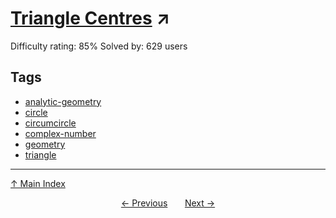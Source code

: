 # [Triangle Centres](https://projecteuler.net/problem=264) ↗️

Difficulty rating: 85%
Solved by: 629 users
## Tags

- [analytic-geometry](../tags/analytic-geometry.md)
- [circle](../tags/circle.md)
- [circumcircle](../tags/circumcircle.md)
- [complex-number](../tags/complex-number.md)
- [geometry](../tags/geometry.md)
- [triangle](../tags/triangle.md)



---

[↑ Main Index](../README.md)


<div align=center><a href='263.md'>← Previous</a> &nbsp;&nbsp; &nbsp;&nbsp;  <a href='265.md'>Next →</a></div>
